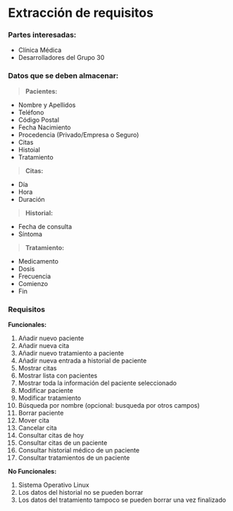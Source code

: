 # Extracción de requisitos

### Partes interesadas:
* Clínica Médica
* Desarrolladores del Grupo 30

### Datos que se deben almacenar:
> **Pacientes:** 
 * Nombre y Apellidos
 * Teléfono
 * Código Postal
 * Fecha Nacimiento
 * Procedencia (Privado/Empresa o Seguro)
 * Citas
 * Histoial
 * Tratamiento
 
> **Citas:**
 *  Día
 *  Hora
 *  Duración

>**Historial:**
 *  Fecha de consulta
 *  Síntoma

> **Tratamiento:**
 *  Medicamento
 *  Dosis
 *  Frecuencia
 *  Comienzo
 *  Fin
### Requisitos

**Funcionales:**
01. Añadir nuevo paciente
02. Añadir nueva cita
03. Añadir nuevo tratamiento a paciente
04. Añadir nueva entrada a historial de paciente
05. Mostrar citas
06. Mostrar lista con pacientes
07. Mostrar toda la información del paciente seleccionado
08. Modificar paciente
09. Modificar tratamiento
10. Búsqueda por nombre (opcional: busqueda por otros campos)
11. Borrar paciente
12. Mover cita
13. Cancelar cita
14. Consultar citas de hoy
15. Consultar citas de un paciente
16. Consultar historial médico de un paciente
17. Consultar tratamientos de un paciente

**No Funcionales:**
1. Sistema Operativo Linux
2. Los datos del historial no se pueden borrar
3. Los datos del tratamiento tampoco se pueden borrar una vez finalizado

